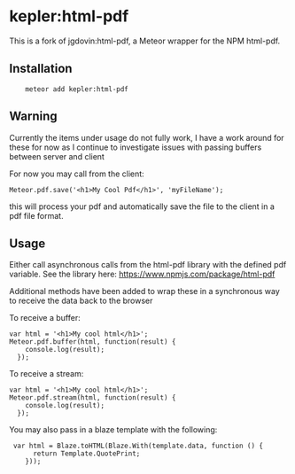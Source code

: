 # kepler:html-pdf

This is a fork of jgdovin:html-pdf, a Meteor wrapper for the NPM html-pdf.


## Installation

```
    meteor add kepler:html-pdf
```

## Warning
Currently the items under usage do not fully work, I have a work around for these for now as I continue to investigate issues with passing buffers between server and client

For now you may call from the client:
```
Meteor.pdf.save('<h1>My Cool Pdf</h1>', 'myFileName');
```

this will process your pdf and automatically save the file to the client in a pdf file format.

## Usage

Either call asynchronous calls from the html-pdf library with the defined pdf variable. See the library here: https://www.npmjs.com/package/html-pdf

Additional methods have been added to wrap these in a synchronous way to receive the data back to the browser

To receive a buffer:
```
var html = '<h1>My cool html</h1>';
Meteor.pdf.buffer(html, function(result) {
    console.log(result);
  });
```

To receive a stream:
```
var html = '<h1>My cool html</h1>';
Meteor.pdf.stream(html, function(result) {
    console.log(result);
  });
```

You may also pass in a blaze template with the following:
```
 var html = Blaze.toHTML(Blaze.With(template.data, function () {
      return Template.QuotePrint;
    }));
```